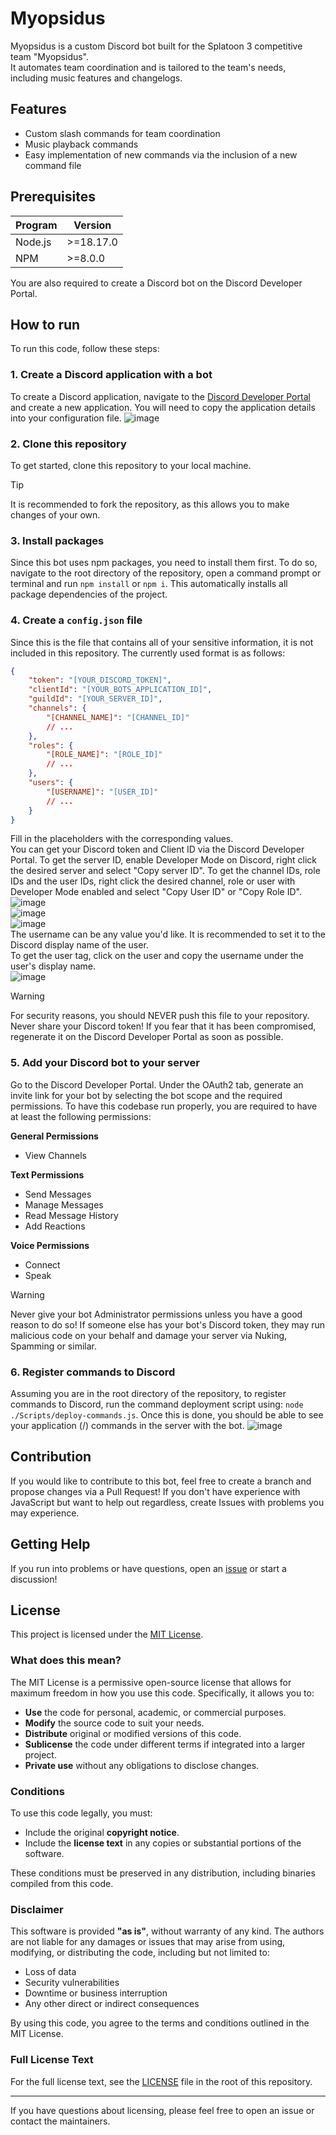 # Myopsidus

Myopsidus is a custom Discord bot built for the Splatoon 3 competitive team "Myopsidus".  
It automates team coordination and is tailored to the team's needs, including music features and changelogs.

## Features

-   Custom slash commands for team coordination
-   Music playback commands
-   Easy implementation of new commands via the inclusion of a new command file

## Prerequisites

| Program | Version   |
| ------- | --------- |
| Node.js | >=18.17.0 |
| NPM     | >=8.0.0   |

You are also required to create a Discord bot on the Discord Developer Portal.

## How to run

To run this code, follow these steps:

### 1. Create a Discord application with a bot

To create a Discord application, navigate to the [Discord Developer Portal](https://discord.com/developers/) and create a new application. You will need to copy the application details into your configuration file.
![image](https://github.com/user-attachments/assets/54e402b1-57cd-435a-bc30-89f9611ccdff)

### 2. Clone this repository

To get started, clone this repository to your local machine.

> [!TIP]
> It is recommended to fork the repository, as this allows you to make changes of your own.

### 3. Install packages

Since this bot uses npm packages, you need to install them first. To do so, navigate to the root directory of the repository, open a command prompt or terminal and run `npm install` or `npm i`. This automatically installs all package dependencies of the project.

### 4. Create a `config.json` file

Since this is the file that contains all of your sensitive information, it is not included in this repository. The currently used format is as follows:

```json
{
	"token": "[YOUR_DISCORD_TOKEN]",
	"clientId": "[YOUR_BOTS_APPLICATION_ID]",
	"guildId": "[YOUR_SERVER_ID]",
	"channels": {
		"[CHANNEL_NAME]": "[CHANNEL_ID]"
		// ...
	},
	"roles": {
		"[ROLE_NAME]": "[ROLE_ID]"
		// ...
	},
	"users": {
		"[USERNAME]": "[USER_ID]"
		// ...
	}
}
```

Fill in the placeholders with the corresponding values.  
You can get your Discord token and Client ID via the Discord Developer Portal. To get the server ID, enable Developer Mode on Discord, right click the desired server and select "Copy server ID". To get the channel IDs, role IDs and the user IDs, right click the desired channel, role or user with Developer Mode enabled and select "Copy User ID" or "Copy Role ID".  
![image](https://github.com/user-attachments/assets/3166495b-6d73-4967-9fe7-2b2b2dff098b)  
![image](https://github.com/user-attachments/assets/a0ef5e4a-14b5-4b0a-b92c-e3d555868c66)  
![image](https://github.com/user-attachments/assets/95189956-e4db-4652-bd6d-3fc4a7865302)  
The username can be any value you'd like. It is recommended to set it to the Discord display name of the user.  
To get the user tag, click on the user and copy the username under the user's display name.  
![image](https://github.com/user-attachments/assets/ec2f225b-4082-4d75-8018-9d3d282c1e9c)

> [!WARNING]  
> For security reasons, you should NEVER push this file to your repository. Never share your Discord token! If you fear that it has been compromised, regenerate it on the Discord Developer Portal as soon as possible.

### 5. Add your Discord bot to your server

Go to the Discord Developer Portal. Under the OAuth2 tab, generate an invite link for your bot by selecting the bot scope and the required permissions.
To have this codebase run properly, you are required to have at least the following permissions:

**General Permissions**

-   View Channels

**Text Permissions**

-   Send Messages
-   Manage Messages
-   Read Message History
-   Add Reactions

**Voice Permissions**

-   Connect
-   Speak

> [!WARNING]
> Never give your bot Administrator permissions unless you have a good reason to do so! If someone else has your bot's Discord token, they may run malicious code on your behalf and damage your server via Nuking, Spamming or similar.

### 6. Register commands to Discord

Assuming you are in the root directory of the repository, to register commands to Discord, run the command deployment script using: `node ./Scripts/deploy-commands.js`.
Once this is done, you should be able to see your application (/) commands in the server with the bot.
![image](https://github.com/user-attachments/assets/40fa2fcb-d555-46ae-af7b-c9db5d534113)

## Contribution

If you would like to contribute to this bot, feel free to create a branch and propose changes via a Pull Request! If you don't have experience with JavaScript but want to help out regardless, create Issues with problems you may experience.

## Getting Help

If you run into problems or have questions, open an [issue](https://github.com/Hazeolation/Myopsidus/issues) or start a discussion!

## License

This project is licensed under the [MIT License](LICENSE).

### What does this mean?

The MIT License is a permissive open-source license that allows for maximum freedom in how you use this code. Specifically, it allows you to:

-   **Use** the code for personal, academic, or commercial purposes.
-   **Modify** the source code to suit your needs.
-   **Distribute** original or modified versions of this code.
-   **Sublicense** the code under different terms if integrated into a larger project.
-   **Private use** without any obligations to disclose changes.

### Conditions

To use this code legally, you must:

-   Include the original **copyright notice**.
-   Include the **license text** in any copies or substantial portions of the software.

These conditions must be preserved in any distribution, including binaries compiled from this code.

### Disclaimer

This software is provided **"as is"**, without warranty of any kind. The authors are not liable for any damages or issues that may arise from using, modifying, or distributing the code, including but not limited to:

-   Loss of data
-   Security vulnerabilities
-   Downtime or business interruption
-   Any other direct or indirect consequences

By using this code, you agree to the terms and conditions outlined in the MIT License.

### Full License Text

For the full license text, see the [LICENSE](LICENSE) file in the root of this repository.

---

If you have questions about licensing, please feel free to open an issue or contact the maintainers.

